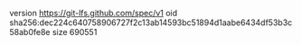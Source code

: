 version https://git-lfs.github.com/spec/v1
oid sha256:dec224c640758906727f2c13ab14593bc51894d1aabe6434df53b3c58ab0fe8e
size 690551
